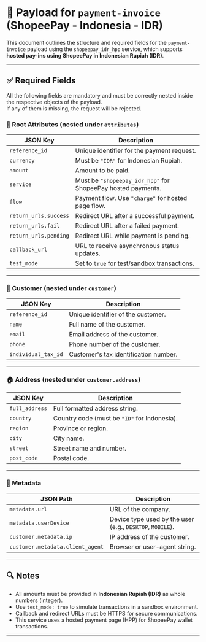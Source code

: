 # 📄 Payload for `payment-invoice` (ShopeePay - Indonesia - IDR)

This document outlines the structure and required fields for the `payment-invoice` payload using the `shopeepay_idr_hpp` service, which supports **hosted pay-ins using ShopeePay in Indonesian Rupiah (IDR)**.

---

## ✅ Required Fields

All the following fields are mandatory and must be correctly nested inside the respective objects of the payload.  
If any of them is missing, the request will be rejected.

### 🧾 Root Attributes (nested under `attributes`)

| JSON Key             | Description                                                                 |
|----------------------|-----------------------------------------------------------------------------|
| `reference_id`       | Unique identifier for the payment request.                                  |
| `currency`           | Must be `"IDR"` for Indonesian Rupiah.                                      |
| `amount`             | Amount to be paid.                                                          |
| `service`            | Must be `"shopeepay_idr_hpp"` for ShopeePay hosted payments.                |
| `flow`               | Payment flow. Use `"charge"` for hosted page flow.                          |
| `return_urls.success`| Redirect URL after a successful payment.                                    |
| `return_urls.fail`   | Redirect URL after a failed payment.                                        |
| `return_urls.pending`| Redirect URL while payment is pending.                                      |
| `callback_url`       | URL to receive asynchronous status updates.                                 |
| `test_mode`          | Set to `true` for test/sandbox transactions.                                |

---

### 👤 Customer (nested under `customer`)

| JSON Key             | Description                                                             |
|----------------------|-------------------------------------------------------------------------|
| `reference_id`       | Unique identifier of the customer.                                      |
| `name`               | Full name of the customer.                                              |
| `email`              | Email address of the customer.                                          |
| `phone`              | Phone number of the customer.                                           |
| `individual_tax_id`  | Customer's tax identification number.                                   |

---

### 🏠 Address (nested under `customer.address`)

| JSON Key         | Description                                                                 |
|------------------|-----------------------------------------------------------------------------|
| `full_address`   | Full formatted address string.                                              |
| `country`        | Country code (must be `"ID"` for Indonesia).                                |
| `region`         | Province or region.                                                         |
| `city`           | City name.                                                                  |
| `street`         | Street name and number.                                                     |
| `post_code`      | Postal code.                                                                |

---

### 🧩 Metadata

| JSON Path                          | Description                                                             |
|------------------------------------|-------------------------------------------------------------------------|
| `metadata.url`                     | URL of the company.                                                     |
| `metadata.userDevice`              | Device type used by the user (e.g., `DESKTOP`, `MOBILE`).                |
| `customer.metadata.ip`             | IP address of the customer.                                             |
| `customer.metadata.client_agent`   | Browser or user-agent string.                                           |

---

## 🔍 Notes

- All amounts must be provided in **Indonesian Rupiah (IDR)** as whole numbers (integer).
- Use `test_mode: true` to simulate transactions in a sandbox environment.
- Callback and redirect URLs must be HTTPS for secure communications.
- This service uses a hosted payment page (HPP) for ShopeePay wallet transactions.

---
